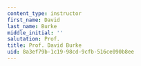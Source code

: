 ```yaml
---
content_type: instructor
first_name: David
last_name: Burke
middle_initial: ''
salutation: Prof.
title: Prof. David Burke
uid: 8a3ef79b-1c19-98cd-9cfb-516ce090b8ee
---
```

